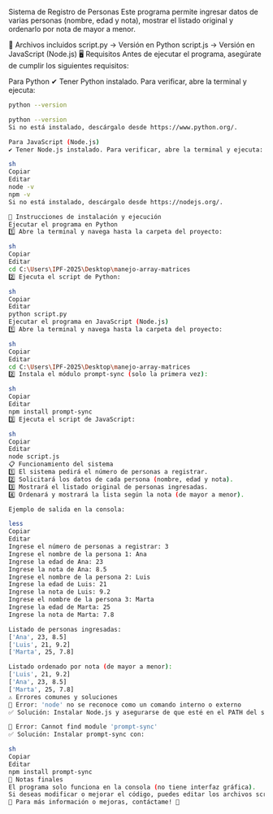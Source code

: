 Sistema de Registro de Personas
Este programa permite ingresar datos de varias personas (nombre, edad y nota), mostrar el listado original y ordenarlo por nota de mayor a menor.

📂 Archivos incluidos
script.py → Versión en Python
script.js → Versión en JavaScript (Node.js)
🖥️ Requisitos
Antes de ejecutar el programa, asegúrate de cumplir los siguientes requisitos:

Para Python
✔ Tener Python instalado. Para verificar, abre la terminal y ejecuta:
```sh
python --version

python --version
Si no está instalado, descárgalo desde https://www.python.org/.

Para JavaScript (Node.js)
✔ Tener Node.js instalado. Para verificar, abre la terminal y ejecuta:

sh
Copiar
Editar
node -v
npm -v
Si no está instalado, descárgalo desde https://nodejs.org/.

🚀 Instrucciones de instalación y ejecución
Ejecutar el programa en Python
1️⃣ Abre la terminal y navega hasta la carpeta del proyecto:

sh
Copiar
Editar
cd C:\Users\IPF-2025\Desktop\manejo-array-matrices
2️⃣ Ejecuta el script de Python:

sh
Copiar
Editar
python script.py
Ejecutar el programa en JavaScript (Node.js)
1️⃣ Abre la terminal y navega hasta la carpeta del proyecto:

sh
Copiar
Editar
cd C:\Users\IPF-2025\Desktop\manejo-array-matrices
2️⃣ Instala el módulo prompt-sync (solo la primera vez):

sh
Copiar
Editar
npm install prompt-sync
3️⃣ Ejecuta el script de JavaScript:

sh
Copiar
Editar
node script.js
📋 Funcionamiento del sistema
1️⃣ El sistema pedirá el número de personas a registrar.
2️⃣ Solicitará los datos de cada persona (nombre, edad y nota).
3️⃣ Mostrará el listado original de personas ingresadas.
4️⃣ Ordenará y mostrará la lista según la nota (de mayor a menor).

Ejemplo de salida en la consola:

less
Copiar
Editar
Ingrese el número de personas a registrar: 3
Ingrese el nombre de la persona 1: Ana
Ingrese la edad de Ana: 23
Ingrese la nota de Ana: 8.5
Ingrese el nombre de la persona 2: Luis
Ingrese la edad de Luis: 21
Ingrese la nota de Luis: 9.2
Ingrese el nombre de la persona 3: Marta
Ingrese la edad de Marta: 25
Ingrese la nota de Marta: 7.8

Listado de personas ingresadas:
['Ana', 23, 8.5]
['Luis', 21, 9.2]
['Marta', 25, 7.8]

Listado ordenado por nota (de mayor a menor):
['Luis', 21, 9.2]
['Ana', 23, 8.5]
['Marta', 25, 7.8]
⚠️ Errores comunes y soluciones
🔴 Error: 'node' no se reconoce como un comando interno o externo
✅ Solución: Instalar Node.js y asegurarse de que esté en el PATH del sistema.

🔴 Error: Cannot find module 'prompt-sync'
✅ Solución: Instalar prompt-sync con:

sh
Copiar
Editar
npm install prompt-sync
📌 Notas finales
El programa solo funciona en la consola (no tiene interfaz gráfica).
Si deseas modificar o mejorar el código, puedes editar los archivos script.py y script.js.
📧 Para más información o mejoras, contáctame! 🚀


